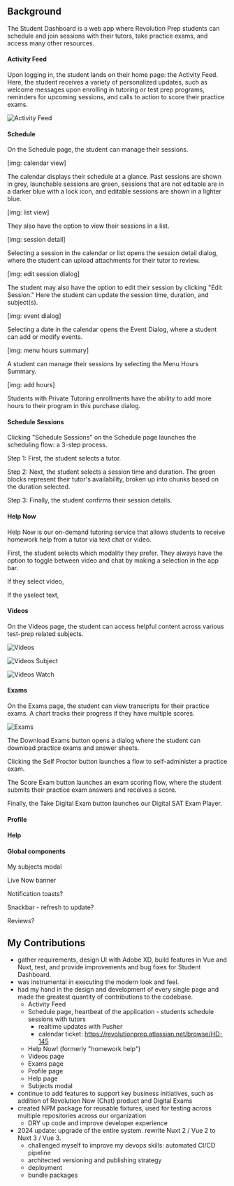 ## Background

The Student Dashboard is a web app where Revolution Prep students can schedule and join sessions with their tutors, take practice exams, and access many other resources.

#### Activity Feed

Upon logging in, the student lands on their home page: the Activity Feed. Here, the student receives a variety of personalized updates, such as welcome messages upon enrolling in tutoring or test prep programs, reminders for upcoming sessions, and calls to action to score their practice exams.

![Activity Feed](https://beiatrix.s3.us-west-1.amazonaws.com/projects/student-dashboard/student-dashboard.jpg)


#### Schedule

On the Schedule page, the student can manage their sessions.

[img: calendar view]

The calendar displays their schedule at a glance.
Past sessions are shown in grey, launchable sessions are green, sessions that are not editable are in a darker blue with a lock icon, and editable sessions are shown in a lighter blue.

[img: list view]

They also have the option to view their sessions in a list.

[img: session detail]

Selecting a session in the calendar or list opens the session detail dialog, where the student can upload attachments for their tutor to review.

[img: edit session dialog]

The student may also have the option to edit their session by clicking "Edit Session." Here the student can update the session time, duration, and subject(s).

[img: event dialog]

Selecting a date in the calendar opens the Event Dialog, where a student can add or modify events.

[img: menu hours summary]

A student can manage their sessions by selecting the Menu Hours Summary.

[img: add hours]

Students with Private Tutoring enrollments have the ability to add more hours to their program in this purchase dialog.

#### Schedule Sessions

Clicking "Schedule Sessions" on the Schedule page launches the scheduling flow: a 3-step process.

Step 1: First, the student selects a tutor.

Step 2: Next, the student selects a session time and duration. The green blocks represent their tutor's availability, broken up into chunks based on the duration selected.

Step 3: Finally, the student confirms their session details.

#### Help Now

Help Now is our on-demand tutoring service that allows students to receive homework help from a tutor via text chat or video.

First, the student selects which modality they prefer. They always have the option to toggle between video and chat by making a selection in the app bar.

If they select video,

If the yselect text,

#### Videos

On the Videos page, the student can access helpful content across various test-prep related subjects.

![Videos](https://beiatrix.s3.us-west-1.amazonaws.com/projects/student-dashboard/videos.jpg)

![Videos Subject](https://beiatrix.s3.us-west-1.amazonaws.com/projects/student-dashboard/videos-subject.jpg)

![Videos Watch](https://beiatrix.s3.us-west-1.amazonaws.com/projects/student-dashboard/videos-watch.jpg)

#### Exams

On the Exams page, the student can view transcripts for their practice exams. A chart tracks their progress if they have multiple scores.

![Exams](https://beiatrix.s3.us-west-1.amazonaws.com/projects/student-dashboard/exams.jpg)


The Download Exams button opens a dialog where the student can download practice exams and answer sheets.

Clicking the Self Proctor button launches a flow to self-administer a practice exam.

The Score Exam button launches an exam scoring flow, where the student submits their practice exam answers and receives a score.

Finally, the Take Digital Exam button launches our Digital SAT Exam Player.

#### Profile

#### Help

#### Global components

My subjects modal

Live Now banner

Notification toasts?

Snackbar - refresh to update?

Reviews?

## My Contributions


- gather requirements, design UI with Adobe XD, build features in Vue and Nuxt, test, and provide improvements and bug fixes for Student Dashboard.
- was instrumental in executing the modern look and feel.
- had my hand in the design and development of every single page and made the greatest quantity of contributions to the codebase.
    - Activity Feed
    - Schedule page, heartbeat of the application - students schedule sessions with tutors
        - realtime updates with Pusher
        - calendar ticket: https://revolutionprep.atlassian.net/browse/HD-145
    - Help Now! (formerly "homework help")
    - Videos page
    - Exams page
    - Profile page
    - Help page
    - Subjects modal
- continue to add features to support key business initiatives, such as addition of Revolution Now (Chat) product and Digital Exams
- created NPM package for reusable fixtures, used for testing across multiple repositories across our organization
    - DRY up code and improve developer experience
- 2024 update: upgrade of the entire system. rewrite Nuxt 2 / Vue 2 to Nuxt 3 / Vue 3.
  - challenged myself to improve my devops skills: automated CI/CD pipeline
  - architected versioning and publishing strategy
  - deployment
  - bundle packages
